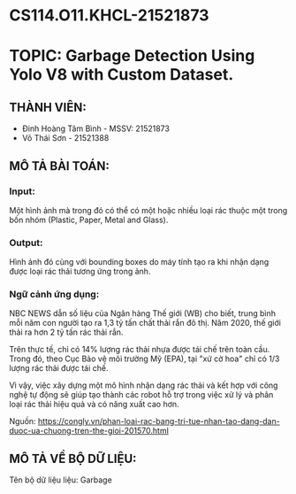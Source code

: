 # CS114.O11.KHCL-21521873

# TOPIC: Garbage Detection Using Yolo V8 with Custom Dataset.

## THÀNH VIÊN:

  - Đinh Hoàng Tâm Bình - MSSV: 21521873 
  - Võ Thái Sơn - 21521388

## MÔ TẢ BÀI TOÁN:

### Input: 
Một hình ảnh mà trong đó có thể có một hoặc nhiều loại rác thuộc một trong bốn nhóm (Plastic, Paper, Metal and Glass).

### Output: 
Hình ảnh đó cùng với bounding boxes do máy tính tạo ra khi nhận dạng được loại rác thải tương ứng trong ảnh.

### Ngữ cảnh ứng dụng:

NBC NEWS dẫn số liệu của Ngân hàng Thế giới (WB) cho biết, trung bình mỗi năm con người tạo ra 1,3 tỷ tấn chất thải rắn đô thị. Năm 2020, thế giới thải ra hơn 2 tỷ tấn rác thải rắn.

Trên thực tế, chỉ có 14% lượng rác thải nhựa được tái chế trên toàn cầu. Trong đó, theo Cục Bảo vệ môi trường Mỹ (EPA), tại "xứ cờ hoa" chỉ có 1/3 lượng rác thải được tái chế.

Vì vậy, việc xây dựng một mô hình nhận dạng rác thải và kết hợp với công nghệ tự động sẽ giúp tạo thành các robot hỗ trợ trong việc xử lý và phân loại rác thải hiệu quả và có năng xuất cao hơn.

Nguồn: https://congly.vn/phan-loai-rac-bang-tri-tue-nhan-tao-dang-dan-duoc-ua-chuong-tren-the-gioi-201570.html

## MÔ TẢ VỀ BỘ DỮ LIỆU:

Tên bộ dữ liệu liệu: Garbage



 




